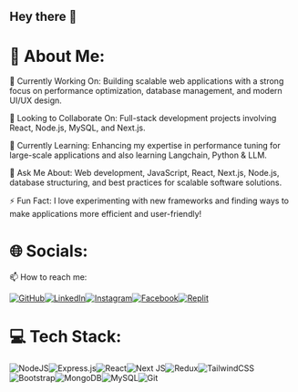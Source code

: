 ## Hey there 👋

# 💫 About Me:
🔭 Currently Working On:
Building scalable web applications with a strong focus on performance optimization, database management, and modern UI/UX design.

👯 Looking to Collaborate On:
Full-stack development projects involving React, Node.js, MySQL, and Next.js.

🌱 Currently Learning:
Enhancing my expertise in performance tuning for large-scale applications and also learning Langchain, Python & LLM.

💬 Ask Me About:
Web development, JavaScript, React, Next.js, Node.js, database structuring, and best practices for scalable software solutions.

⚡ Fun Fact:
I love experimenting with new frameworks and finding ways to make applications more efficient and user-friendly!

# 🌐 Socials:
📫 How to reach me: 

[![GitHub](https://img.shields.io/badge/GitHub-%2312100E.svg?logo=github&logoColor=white)](https://github.com/ItsAnjaliSharma)[![LinkedIn](https://img.shields.io/badge/LinkedIn-%230077B5.svg?logo=linkedin&logoColor=white)](https://www.linkedin.com/in/anjali-sharma-746587259/)[![Instagram](https://img.shields.io/badge/Instagram-%23E4405F.svg?logo=Instagram&logoColor=white)](https://www.instagram.com/anjali_anji2001/)[![Facebook](https://img.shields.io/badge/Facebook-%231877F2.svg?logo=Facebook&logoColor=white)](https://www.facebook.com/profile.php?id=100027666734646)[![Replit](https://img.shields.io/badge/Replit-%230D101E.svg?logo=Replit&logoColor=white)](https://replit.com/@anjalianji2001)  


# 💻 Tech Stack:
![NodeJS](https://img.shields.io/badge/node.js-6DA55F?style=for-the-badge&logo=node.js&logoColor=white)![Express.js](https://img.shields.io/badge/express.js-%23404d59.svg?style=for-the-badge&logo=express&logoColor=%2361DAFB)![React](https://img.shields.io/badge/react-%2320232a.svg?style=for-the-badge&logo=react&logoColor=%2361DAFB)![Next JS](https://img.shields.io/badge/Next-black?style=for-the-badge&logo=next.js&logoColor=white)![Redux](https://img.shields.io/badge/redux-%23593d88.svg?style=for-the-badge&logo=redux&logoColor=white)![TailwindCSS](https://img.shields.io/badge/tailwindcss-%2338B2AC.svg?style=for-the-badge&logo=tailwind-css&logoColor=white)![Bootstrap](https://img.shields.io/badge/bootstrap-%23563D7C.svg?style=for-the-badge&logo=bootstrap&logoColor=white)![MongoDB](https://img.shields.io/badge/MongoDB-%234ea94b.svg?style=for-the-badge&logo=mongodb&logoColor=white)![MySQL](https://img.shields.io/badge/mysql-%2300f.svg?style=for-the-badge&logo=mysql&logoColor=white)![Git](https://img.shields.io/badge/git-%23F05033.svg?style=for-the-badge&logo=git&logoColor=white)  



